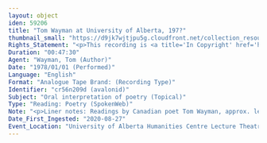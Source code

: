 ```yaml
---
layout: object
iden: 59206
title: "Tom Wayman at University of Alberta, 197?"
thumbnail_small: "https://d9jk7wjtjpu5g.cloudfront.net/collection_resource_files/thumbnails/000/134/019/small/SW038_01.jpeg?1663644726"
Rights_Statement: "<p>This recording is <a title='In Copyright' href='https://rightsstatements.org/page/InC/1.0/?language=en'>In Copyright</a> and is made available for non-commercial research and educational purposes, with permission from the rights holder(s). The University of Alberta wishes to hear from any copyright owner, or their representative, who believes that this recording has been used without authorization. Please contact <a title='erahelp@ualberta.ca' href='mailto:erahelp@ualberta.ca'>erahelp@ualberta.ca</a>. You may display/perform this material for non-commercial research or teaching purposes. For all other reproduction, performance or distribution uses, please contact the copyright holders</p>"
Duration: "00:47:30"
Agent: "Wayman, Tom (Author)"
Date: "1978/01/01 (Performed)"
Language: "English"
Format: "Analogue Tape Brand: (Recording Type)"
Identifier: "cr56n209d (avalonid)"
Subject: "Oral interpretation of poetry (Topical)"
Type: "Reading: Poetry (SpokenWeb)"
Note: "<p>Liner notes: Readings by Canadian poet Tom Wayman, approx. length 50 minutes</p> (general)"
Date_First_Ingested: "2020-08-27"
Event_Location: "University of Alberta Humanities Centre Lecture Theatre 6"
---
```


